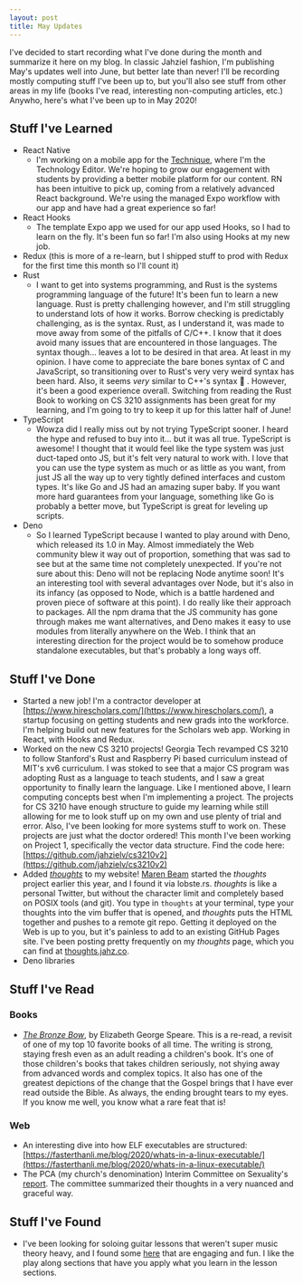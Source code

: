 ```yaml
---
layout: post
title: May Updates
---
```

I've decided to start recording what I've done during the month and summarize it here on my blog. In classic Jahziel fashion, I'm publishing May's updates well into June, but better late than never! I'll be recording mostly computing stuff I've been up to, but you'll also see stuff from other areas in my life (books I've read, interesting non-computing articles, etc.) Anywho, here's what I've been up to in May 2020!

## Stuff I've Learned

- React Native
    - I'm working on a mobile app for the [Technique](http://nique.net), where I'm the Technology Editor. We're hoping to grow our engagement with students by providing a better mobile platform for our content. RN has been intuitive to pick up, coming from a relatively advanced React background. We're using the managed Expo workflow with our app and have had a great experience so far!
- React Hooks
    - The template Expo app we used for our app used Hooks, so I had to learn on the fly. It's been fun so far! I'm also using Hooks at my new job.
- Redux (this is more of a re-learn, but I shipped stuff to prod with Redux for the first time this month so I'll count it)
- Rust
    - I want to get into systems programming, and Rust is the systems programming language of the future! It's been fun to learn a new language. Rust is pretty challenging however, and I'm still struggling to understand lots of how it works. Borrow checking is predictably challenging, as is the syntax. Rust, as I understand it, was made to move away from some of the pitfalls of C/C++. I know that it does avoid many issues that are encountered in those languages. The syntax though... leaves a lot to be desired in that area. At least in my opinion. I have come to appreciate the bare bones syntax of C and JavaScript, so transitioning over to Rust's very very weird syntax has been hard. Also, it seems *very* similar to C++'s syntax 😬 . However, it's been a good experience overall. Switching from reading the Rust Book to working on CS 3210 assignments has been great for my learning, and I'm going to try to keep it up for this latter half of June!
- TypeScript
    - Wowza did I really miss out by not trying TypeScript sooner. I heard the hype and refused to buy into it... but it was all true. TypeScript is awesome! I thought that it would feel like the type system was just duct-taped onto JS, but it's felt very natural to work with. I love that you can use the type system as much or as little as you want, from just JS all the way up to very tightly defined interfaces and custom types. It's like Go and JS had an amazing super baby. If you want more hard guarantees from your language, something like Go is probably a better move, but TypeScript is great for leveling up scripts.
- Deno
    - So I learned TypeScript because I wanted to play around with Deno, which released its 1.0 in May. Almost immediately the Web community blew it way out of proportion, something that was sad to see but at the same time not completely unexpected. If you're not sure about this: Deno will not be replacing Node anytime soon! It's an interesting tool with several advantages over Node, but it's also in its infancy (as opposed to Node, which is a battle hardened and proven piece of software at this point). I do really like their approach to packages. All the npm drama that the JS community has gone through makes me want alternatives, and Deno makes it easy to use modules from literally anywhere on the Web. I think that an interesting direction for the project would be to somehow produce standalone executables, but that's probably a long ways off.

## Stuff I've Done

- Started a new job! I'm a contractor developer at [https://www.hirescholars.com/](https://www.hirescholars.com/), a startup focusing on getting students and new grads into the workforce. I'm helping build out new features for the Scholars web app. Working in React, with Hooks and Redux.
- Worked on the new CS 3210 projects! Georgia Tech revamped CS 3210 to follow Stanford's Rust and Raspberry Pi based curriculum instead of MIT's xv6 curriculum. I was stoked to see that a major CS program was adopting Rust as a language to teach students, and I saw a great opportunity to finally learn the language. Like I mentioned above, I learn computing concepts best when I'm implementing a project. The projects for CS 3210 have enough structure to guide my learning while still allowing for me to look stuff up on my own and use plenty of trial and error. Also, I've been looking for more systems stuff to work on. These projects are just what the doctor ordered! This month I've been working on Project 1, specifically the vector data structure. Find the code here: [https://github.com/jahzielv/cs3210v2](https://github.com/jahzielv/cs3210v2)
- Added *[thoughts](https://github.com/marenbeam/thoughts)* to my website! [Maren Beam](https://maren.hup.is/) started the *thoughts* project earlier this year, and I found it via lobste.rs. *thoughts* is like a personal Twitter, but without the character limit and completely based on POSIX tools (and git). You type in `thoughts` at your terminal, type your thoughts into the vim buffer that is opened, and *thoughts* puts the HTML together and pushes to a remote git repo. Getting it deployed on the Web is up to you, but it's painless to add to an existing GitHub Pages site. I've been posting pretty frequently on my *thoughts* page, which you can find at [thoughts.jahz.co](https://thoughts.jahz.co).
- Deno libraries

## Stuff I've Read

### Books

- *[The Bronze Bow](https://en.wikipedia.org/wiki/The_Bronze_Bow)*, by Elizabeth George Speare. This is a re-read, a revisit of one of my top 10 favorite books of all time. The writing is strong, staying fresh even as an adult reading a children's book. It's one of those children's books that takes children seriously, not shying away from advanced words and complex topics. It also has one of the greatest depictions of the change that the Gospel brings that I have ever read outside the Bible. As always, the ending brought tears to my eyes. If you know me well, you know what a rare feat that is!

### Web

- An interesting dive into how ELF executables are structured: [https://fasterthanli.me/blog/2020/whats-in-a-linux-executable/](https://fasterthanli.me/blog/2020/whats-in-a-linux-executable/)
- The PCA (my church's denomination) Interim Committee on Sexuality's [report](https://pcaga.org/wp-content/uploads/2020/05/AIC-Report-to-48th-GA-5-28-20.pdf). The committee summarized their thoughts in a very nuanced and graceful way.

## Stuff I've Found

- I've been looking for soloing guitar lessons that weren't super music theory heavy, and I found some [here](https://www.guitartricks.com/lesson.php?input=27411) that are engaging and fun. I like the play along sections that have you apply what you learn in the lesson sections.

